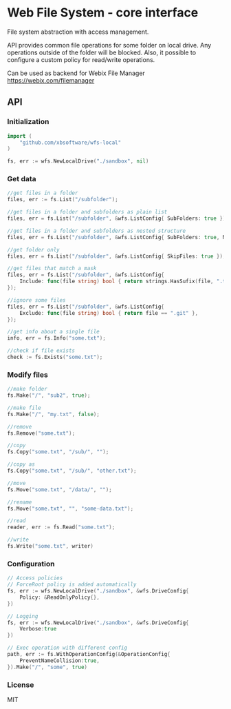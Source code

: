 Web File System - core interface
=========

File system abstraction with access management.

API provides common file operations for some folder on local drive. Any operations outside of the folder will be blocked. Also, it possible to configure a custom policy for read/write operations.


Can be used as backend for Webix File Manager https://webix.com/filemanager

## API

### Initialization

```go
import (
	"github.com/xbsoftware/wfs-local"
)

fs, err := wfs.NewLocalDrive("./sandbox", nil)
```

### Get data

```go
//get files in a folder
files, err := fs.List("/subfolder");

//get files in a folder and subfolders as plain list
files, err = fs.List("/subfolder", &wfs.ListConfig{ SubFolders: true });

//get files in a folder and subfolders as nested structure
files, err = fs.List("/subfolder", &wfs.ListConfig{ SubFolders: true, Nested:true });

//get folder only
files, err = fs.List("/subfolder", &wfs.ListConfig{ SkipFiles: true });

//get files that match a mask
files, err = fs.List("/subfolder", &wfs.ListConfig{
    Include: func(file string) bool { return strings.HasSufix(file, ".txt") },
});

//ignore some files
files, err = fs.List("/subfolder", &wfs.ListConfig{
    Exclude: func(file string) bool { return file == ".git" },
});

//get info about a single file
info, err = fs.Info("some.txt");

//check if file exists
check := fs.Exists("some.txt");
```

### Modify files

```go
//make folder
fs.Make("/", "sub2", true);

//make file
fs.Make("/", "my.txt", false);

//remove
fs.Remove("some.txt");

//copy
fs.Copy("some.txt", "/sub/", "");

//copy as
fs.Copy("some.txt", "/sub/", "other.txt");

//move
fs.Move("some.txt", "/data/", "");

//rename
fs.Move("some.txt", "", "some-data.txt");

//read
reader, err := fs.Read("some.txt");

//write
fs.Write("some.txt", writer)
```

### Configuration

```go
// Access policies
// ForceRoot policy is added automatically
fs, err := wfs.NewLocalDrive("./sandbox", &wfs.DriveConfig{
    Policy: &ReadOnlyPolicy{},
})

// Logging
fs, err := wfs.NewLocalDrive("./sandbox", &wfs.DriveConfig{
    Verbose:true
})

// Exec operation with different config
path, err := fs.WithOperationConfig(&OperationConfig{
    PreventNameCollision:true,
}).Make("/", "some", true)
```

### License 

MIT